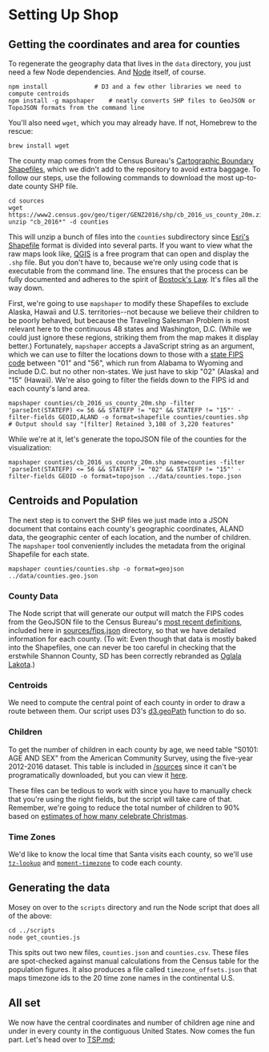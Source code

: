 # Setting Up Shop

## Getting the coordinates and area for counties

To regenerate the geography data that lives in the `data` directory, you just need a few Node dependencies. And [Node](https://nodejs.org/en/) itself, of course.

	npm install 			# D3 and a few other libraries we need to compute centroids
	npm install -g mapshaper 	# neatly converts SHP files to GeoJSON or TopoJSON formats from the command line

You'll also need `wget`, which you may already have. If not, Homebrew to the rescue:
	
	brew install wget

The county map comes from the Census Bureau's [Cartographic Boundary Shapefiles](https://www.census.gov/geo/maps-data/data/tiger-cart-boundary.html), which we didn't add to the repository to avoid extra baggage. To follow our steps, use the following commands to download the most up-to-date county SHP file.

	cd sources
	wget https://www2.census.gov/geo/tiger/GENZ2016/shp/cb_2016_us_county_20m.zip
	unzip "cb_2016*" -d counties

This will unzip a bunch of files into the `counties` subdirectory since [Esri's Shapefile](https://en.wikipedia.org/wiki/Shapefile) format is divided into several parts. If you want to view what the raw maps look like, [QGIS](http://www.qgis.org/en/site/forusers/download.html) is a free program that can open and display the `.shp` file. But you don't have to, because we're only using code that is executable from the command line. The ensures that the process can be fully documented and adheres to the spirit of [Bostock's Law](https://bost.ocks.org/mike/make/). It's files all the way down.

First, we're going to use `mapshaper` to modify these Shapefiles to exclude Alaska, Hawaii and U.S. territories--not because we believe their children to be poorly behaved, but because the Traveling Salesman Problem is most relevant here to the continuous 48 states and Washington, D.C. (While we could just ignore these regions, striking them from the map makes it display better.) Fortunately, `mapshaper` accepts a JavaScript string as an argument, which we can use to filter the locations down to those with a [state FIPS code](https://www.census.gov/geo/reference/ansi_statetables.html) between "01" and "56", which run from Alabama to Wyoming and include D.C. but no other non-states. We just have to skip "02" (Alaska) and "15" (Hawaii). We're also going to filter the fields down to the FIPS id and each county's land area.

	mapshaper counties/cb_2016_us_county_20m.shp -filter 'parseInt(STATEFP) <= 56 && STATEFP != "02" && STATEFP != "15"' -filter-fields GEOID,ALAND -o format=shapefile counties/counties.shp
	# Output should say "[filter] Retained 3,108 of 3,220 features"

While we're at it, let's generate the topoJSON file of the counties for the visualization:

	mapshaper counties/cb_2016_us_county_20m.shp name=counties -filter 'parseInt(STATEFP) <= 56 && STATEFP != "02" && STATEFP != "15"' -filter-fields GEOID -o format=topojson ../data/counties.topo.json

## Centroids and Population

The next step is to convert the SHP files we just made into a JSON document that contains each county's geographic coordinates, ALAND data, the geographic center of each location, and the number of children. The `mapshaper` tool conveniently includes the metadata from the original Shapefile for each state.

	mapshaper counties/counties.shp -o format=geojson ../data/counties.geo.json

### County Data

The Node script that will generate our output will match the FIPS codes from the GeoJSON file to the Census Bureau's [most recent definitions](https://www.census.gov/geo/reference/codes/cou.html), included here in [sources/fips.json](sources/fips.json) directory, so that we have detailed information for each county. (To wit: Even though that data is mostly baked into the Shapefiles, one can never be too careful in checking that the erstwhile Shannon County, SD has been correctly rebranded as [Oglala Lakota](https://en.wikipedia.org/wiki/Oglala_Lakota_County,_South_Dakota).)

### Centroids

We need to compute the central point of each county in order to draw a route between them. Our script uses D3's [d3.geoPath](https://github.com/d3/d3/blob/master/API.md#geographies-d3-geo) function to do so.

### Children

To get the number of children in each county by age, we need table "S0101: AGE AND SEX" from the American Community Survey, using the five-year 2012-2016 dataset. This table is included in [/sources](/sources) since it can't be programatically downloaded, but you can view it [here](https://factfinder.census.gov/bkmk/table/1.0/en/ACS/16_5YR/S0101/0100000US.05000.003).

These files can be tedious to work with since you have to manually check that you're using the right fields, but the script will take care of that. Remember, we're going to reduce the total number of children to 90% based on [estimates of how many celebrate Christmas](http://www.pewresearch.org/fact-tank/2015/12/21/5-facts-about-christmas-in-america/).

### Time Zones
We'd like to know the local time that Santa visits each county, so we'll use [`tz-lookup`](https://www.npmjs.com/package/tz-lookup) and [`moment-timezone`](https://www.npmjs.com/package/moment-timezone) to code each county.

## Generating the data

Mosey on over to the `scripts` directory and run the Node script that does all of the above:

	cd ../scripts
	node get_counties.js

This spits out two new files, `counties.json` and `counties.csv`. These files are spot-checked against manual calculations from the Census table for the population figures. It also produces a file called `timezone_offsets.json` that maps timezone ids to the 20 time zone names in the continental U.S.

## All set
We now have the central coordinates and number of children age nine and under in every county in the contiguous United States. Now comes the fun part. Let's head over to [TSP.md](TSP.md);